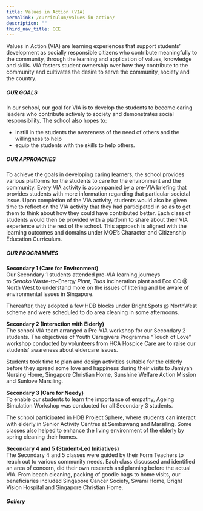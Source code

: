 ```yaml
---
title: Values in Action (VIA)
permalink: /curriculum/values-in-action/
description: ""
third_nav_title: CCE
---
```

Values in Action (VIA) are learning experiences that support students’ development as socially responsible citizens who contribute meaningfully to the community, through the learning and application of values, knowledge and skills. VIA fosters student ownership over how they contribute to the community and cultivates the desire to serve the community, society and the country.

##### **OUR GOALS**

In our school, our goal for VIA is to develop the students to become caring leaders who contribute actively to society and demonstrates social responsibility. The school also hopes to:

*   instill in the students the awareness of the need of others and the willingness to help
*   equip the students with the skills to help others.

##### **OUR APPROACHES**

To achieve the goals in developing caring learners, the school provides various platforms for the students to care for the environment and the community. Every VIA activity is accompanied by a pre-VIA briefing that provides students with more information regarding that particular societal issue. Upon completion of the VIA activity, students would also be given time to reflect on the VIA activity that they had participated in so as to get them to think about how they could have contributed better. Each class of students would then be provided with a platform to share about their VIA experience with the rest of the school. This approach is aligned with the learning outcomes and domains under MOE’s Character and Citizenship Education Curriculum.

##### **OUR PROGRAMMES**

**Secondary 1 (Care for Environment)**  
Our Secondary 1 students attended pre-VIA learning journeys to _Senoko_ Waste-to-Energy _Plant, Tuas_ incineration plant and Eco CC @ North West to understand more on the issues of littering and be aware of environmental issues in Singapore. 

Thereafter, they adopted a few HDB blocks under Bright Spots @ NorthWest scheme and were scheduled to do area cleaning in some afternoons. 

**Secondary 2 (Interaction with Elderly)**  
The school VIA team arranged a Pre-VIA workshop for our Secondary 2 students. The objectives of Youth Caregivers Programme “Touch of Love” workshop conducted by volunteers from HCA Hospice Care are to raise our students’ awareness about eldercare issues.  

Students took time to plan and design activities suitable for the elderly before they spread some love and happiness during their visits to Jamiyah Nursing Home, Singapore Christian Home, Sunshine Welfare Action Mission and Sunlove Marsiling. 

**Secondary 3 (Care for Needy)**  
To enable our students to learn the importance of empathy, Ageing Simulation Workshop was conducted for all Secondary 3 students. 

The school participated in HDB Project Sphere, where students can interact with elderly in Senior Activity Centres at Sembawang and Marsiling. Some classes also helped to enhance the living environment of the elderly by spring cleaning their homes. 

**Secondary 4 and 5 (Student-Led Initiatives)**  
The Secondary 4 and 5 classes were guided by their Form Teachers to reach out to various community needs. Each class discussed and identified an area of concern, did their own research and planning before the actual VIA. From beach cleaning, packing of goodie bags to home visits, our beneficiaries included Singapore Cancer Society, Swami Home, Bright Vision Hospital and Singapore Christian Home.

##### **Gallery**